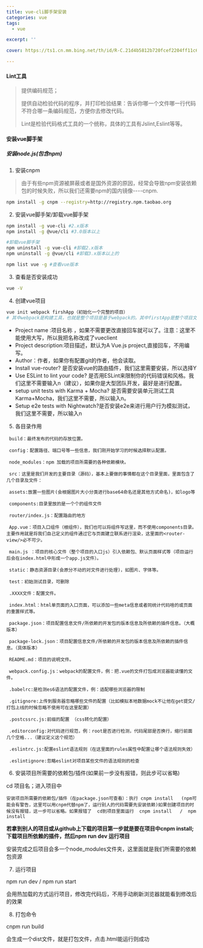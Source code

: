 ```yaml
---
title: vue-cli脚手架安装
categories: vue
tags:
  - vue

excerpt: ''

cover: https://ts1.cn.mm.bing.net/th/id/R-C.21d4b5812b720fcef2204ff11c664772?rik=mO2Wz6ZL%2bllB5w&riu=http%3a%2f%2fup.deskcity.org%2fpic%2f16%2f33%2fdf%2f1633df034b4cb7a8c46666683b3a6ffb.jpg&ehk=VGapTpgOufJok9HUN8v%2beu65Vuoka70rZsXSMs%2b3haM%3d&risl=&pid=ImgRaw&r=0

---
```




#### Lint工具

> 提供编码规范；
>
> 提供自动检验代码的程序，并打印检验结果：告诉你哪一个文件哪一行代码不符合哪一条编码规范，方便你去修改代码。
>
> Lint是检验代码格式工具的一个统称，具体的工具有Jslint,Eslint等等。

#### 安装vue脚手架

##### 安装node.js(包含npm)

1. 安装cnpm

> 由于有些npm资源被屏蔽或者是国外资源的原因，经常会导致npm安装依赖包的时候失败，所以我们还需要npm的国内镜像----cnpm.

~~~bash
npm install -g cnpm --registry=http://registry.npm.taobao.org
~~~

2. 安装vue脚手架/卸载vue脚手架

~~~bash
npm install -g vue-cli #2.x版本
npm install -g @vue/cli #3.0版本以上

#卸载vue脚手架
npm uninstall -g vue-cli #卸载2.x版本
npm uninstall -g @vue/cli #卸载3.x版本以上的

npm list vue -g #查看vue版本
~~~

3. 查看是否安装成功

~~~bash
vue -V
~~~

4. 创建vue项目

~~~bash
vue init webpack firshApp（初始化一个完整的项目）
# 其中webpack是构建工具，也就是整个项目是基于webpack的。其中firstApp是整个项目文件夹的名称，这个文件夹会自动生成在你指定的目录中
~~~

- Project name :项目名称 ，如果不需要更改直接回车就可以了。注意：这里不能使用大写，所以我把名称改成了vueclient
- Project description:项目描述，默认为A Vue.js project,直接回车，不用编写。
- Author：作者，如果你有配置git的作者，他会读取。
- Install  vue-router? 是否安装vue的路由插件，我们这里需要安装，所以选择Y
- Use ESLint to lint your code? 是否用ESLint来限制你的代码错误和风格。我们这里不需要输入n（建议），如果你是大型团队开发，最好是进行配置。
- setup unit tests with  Karma + Mocha? 是否需要安装单元测试工具Karma+Mocha，我们这里不需要，所以输入n。
- Setup e2e tests with Nightwatch?是否安装e2e来进行用户行为模拟测试，我们这里不需要，所以输入n

5. 各目录作用

```text
 build：最终发布的代码的存放位置。
 
 config：配置路径、端口号等一些信息，我们刚开始学习的时候选择默认配置。

 node_modules：npm 加载的项目所需要的各种依赖模块。

 src：这里是我们开发的主要目录（源码），基本上要做的事情都在这个目录里面，里面包含了几个目录及文件：

 assets:放置一些图片(会根据图片大小分类进行base64命名还是其他方式命名)，如logo等

 components:目录里放的是一个个的组件文件

 router/index.js：配置路由的地方

 App.vue：项目入口组件（根组件），我们也可以将组件写这里，而不使用components目录。主要作用就是将我们自己定义的组件通过它与页面建立联系进行渲染，这里面的<router-view/>必不可少。

 main.js ：项目的核心文件（整个项目的入口js）引入依赖包、默认页面样式等（项目运行后会在index.html中形成一个app.js文件）。

 static：静态资源目录(会原分不动的对文件进行处理)，如图片、字体等。

 test：初始测试目录，可删除

 .XXXX文件：配置文件。

 index.html：html单页面的入口页面，可以添加一些meta信息或者同统计代码啥的或页面的重置样式等。

 package.json：项目配置信息文件/所依赖的开发包的版本信息及所依赖的插件信息。（大概版本）

 package-lock.json：项目配置信息文件/所依赖的开发包的版本信息及所依赖的插件信息。（具体版本）

 README.md：项目的说明文件。

 webpack.config.js：webpack的配置文件，例：把.vue的文件打包成浏览器能读懂的文件。

 .babelrc:是检测es6语法的配置文件，例：适配哪些浏览器的限制

 .gitignore:上传到服务器忽略哪些文件的配置（比如模拟本地数据mock不让他在get提交/打包上线的时候忽略不使用可在这里配置）

 .postcssrc.js:前缀的配置 （css转化的配置）

 .editorconfig:对代码进行规范，例：root是否进行检测，代码尾部是否换行，缩行前面几个空格...（建议定义这个规范）

 .eslintrc.js:配置eslint语法规则（在这里面的rules属性中配置让哪个语法规则失效）

 .eslintignore:忽略eslint对项目某些文件的语法规则的检查
```
6. 安装项目所需要的依赖包/插件(如果前一步没有报错，则此步可以省略)

 cd  项目名；进入项目中

```text
安装项目所需要的依赖包/插件（在package.json可查看）：执行 cnpm install   (npm可能会有警告，这里可以用cnpm代替npm了，运行别人的代码需要先安装依赖)如果创建项目的时候没有报错，这一步可以省略。如果报错了  cd到项目里面运行  cnpm install   /  npm install
```
**若拿到别人的项目或从github上下载的项目第一步就是要在项目中cnpm install;下载项目所依赖的插件，然后npm run dev 运行项目**



安装完成之后项目会多一个node_modules文件夹，这里面就是我们所需要的依赖包资源

7. 运行项目

npm run dev / npm run start

会用热加载的方式运行项目，修改完代码后，不用手动刷新浏览器就能看到修改后的效果

8. 打包命令

cnpm run build 

会生成一个dist文件，就是打包文件，点击.html能运行则成功